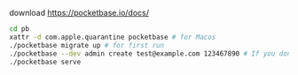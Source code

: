 download https://pocketbase.io/docs/

```bash
cd pb
xattr -d com.apple.quarantine pocketbase # for Macos
./pocketbase migrate up # for first run
./pocketbase --dev admin create test@example.com 123467890 # If you don't have an initial account, please use this command to create it
./pocketbase serve
```